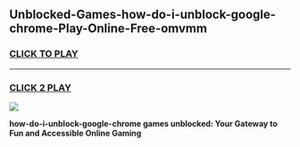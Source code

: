 
## Unblocked-Games-how-do-i-unblock-google-chrome-Play-Online-Free-omvmm
<h3>
<a href="https://premium76.site?title=how-do-i-unblock-google-chrome&ref=26A">CLICK TO PLAY</a></h3>
<hr>

<h3>
<a href="https://premium76.site?title=how-do-i-unblock-google-chrome&ref=26A">CLICK 2 PLAY</a>
  
</h3>

<a href="https://premium76.site?title=how-do-i-unblock-google-chrome&ref=26A"><img src="https://clearcache.store/games.png"></a>


**how-do-i-unblock-google-chrome games unblocked: Your Gateway to Fun and Accessible Online Gaming**

